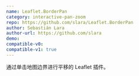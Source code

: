 ```yaml
---
name: Leaflet.BorderPan
category: interactive-pan-zoom
repo: https://github.com/slara/Leaflet.BorderPan
author: Sebastián Lara
author-url: https://github.com/slara
demo: 
compatible-v0:
compatible-v1: true
---
```


通过单击地图边界进行平移的 Leaflet 插件。
